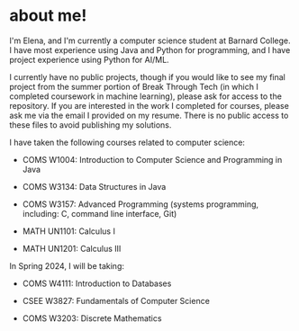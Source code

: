 # about me!

I'm Elena, and I'm currently a computer science student at Barnard College. I have most experience using Java and Python for programming, and I have project experience using Python for AI/ML. 

I currently have no public projects, though if you would like to see my final project from the summer portion of Break Through Tech (in which I completed coursework in machine learning), please ask for access to the repository. If you are interested in the work I completed for courses, please ask me via the email I provided on my resume. There is no public access to these files to avoid publishing my solutions.



I have taken the following courses related to computer science:

- COMS W1004: Introduction to Computer Science and Programming in Java
  
- COMS W3134: Data Structures in Java
  
- COMS W3157: Advanced Programming (systems programming, including: C, command line interface, Git)

- MATH UN1101: Calculus I
  
- MATH UN1201: Calculus III
  
In Spring 2024, I will be taking:

- COMS W4111: Introduction to Databases

- CSEE W3827: Fundamentals of Computer Science

- COMS W3203: Discrete Mathematics
